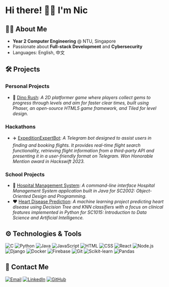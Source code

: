 # Hi there! 👋🏻 I'm Nic

## 👨‍🎓 About Me

- **Year 2 Computer Engineering** @ NTU, Singapore  
- Passionate about **Full-stack Development** and **Cybersecurity**  
- Languages: English, 中文


## 🛠️ Projects

### Personal Projects
- 🦖 [Dino Rush](https://github.com/TAN-AIK-CHONG/Dino-Rush-Game): _A 2D platformer game where players collect gems to progress through levels and aim for faster clear times, built using Phaser, an open-source HTML5 game framework, and Tiled for level design._

### Hackathons
- ✈️ [ExpeditionExpertBot](https://github.com/TAN-AIK-CHONG/Travel-Planner-Bot): _A Telegram bot designed to assist users in finding and booking flights. It provides real-time flight search functionality, retrieving flight information from a third-party API and presenting it in a user-friendly format on Telegram. Won Honorable Mention award in Hackswift 2023._

### School Projects
- 🏥 [Hospital Management System](https://github.com/niclee1803/Hospital-Management-System-HMS): _A command-line interface Hospital Management System application built in Java for SC2002: Object-Oriented Design and Programming._
- ❤️ [Heart Disease Prediction](https://github.com/niclee1803/Heart-Disease-Prediction-ML): _A machine learning project predicting heart disease using Decision Tree and KNN classifiers with a focus on clinical features implemented in Python for SC1015: Introduction to Data Science and Artificial Intelligence._



## ⚙️ Technologies & Tools

![C](https://img.shields.io/badge/-C-A8B9CC?style=flat&logo=c&logoColor=white)
![Python](https://img.shields.io/badge/-Python-3776AB?style=flat&logo=python&logoColor=white)
![Java](https://img.shields.io/badge/-Java-007396?style=flat&logo=oracle&logoColor=white)
![JavaScript](https://img.shields.io/badge/-JavaScript-F7DF1E?style=flat&logo=javascript&logoColor=black)
![HTML](https://img.shields.io/badge/-HTML-E34F26?style=flat&logo=html5&logoColor=white)
![CSS](https://img.shields.io/badge/-CSS-1572B6?style=flat&logo=css3&logoColor=white)
![React](https://img.shields.io/badge/-React-61DAFB?style=flat&logo=react&logoColor=black)
![Node.js](https://img.shields.io/badge/-Node.js-339933?style=flat&logo=node.js&logoColor=white)
![Django](https://img.shields.io/badge/-Django-092E20?style=flat&logo=django&logoColor=white)
![Docker](https://img.shields.io/badge/-Docker-2496ED?style=flat&logo=docker&logoColor=white)
![Firebase](https://img.shields.io/badge/-Firebase-FFCA28?style=flat&logo=firebase&logoColor=black)
![Git](https://img.shields.io/badge/-Git-F05032?style=flat&logo=git&logoColor=white)
![Scikit-learn](https://img.shields.io/badge/-Scikit%20Learn-F7931E?style=flat&logo=scikit-learn&logoColor=white)
![Pandas](https://img.shields.io/badge/-Pandas-150458?style=flat&logo=pandas&logoColor=white)

## 📩 Contact Me

[![Email](https://img.shields.io/badge/-Email-D14836?style=flat&logo=gmail&logoColor=white)](mailto:niclee1803@outlook.com)
[![LinkedIn](https://img.shields.io/badge/-LinkedIn-0077B5?style=flat&logo=linkedin&logoColor=white)](https://www.linkedin.com/in/nichloslee)
[![GitHub](https://img.shields.io/badge/-GitHub-181717?style=flat&logo=github&logoColor=white)](https://github.com/niclee1803)

